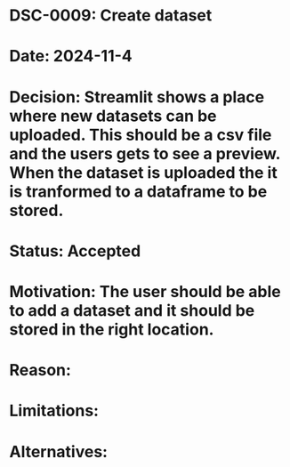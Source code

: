 # DSC-0009: Create dataset
# Date: 2024-11-4
# Decision: Streamlit shows a place where new datasets can be uploaded. This should be a csv file and the users gets to see a preview. When the dataset is uploaded the it is tranformed to a dataframe to be stored. 
# Status: Accepted
# Motivation: The user should be able to add a dataset and it should be stored in the right location. 
# Reason: 
# Limitations:
# Alternatives: